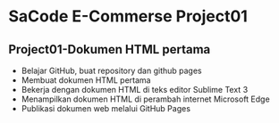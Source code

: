 # SaCode E-Commerse Project01
## Project01-Dokumen HTML pertama

* Belajar GitHub, buat repository dan github pages 
* Membuat dokumen HTML pertama
* Bekerja dengan dokumen HTML di teks editor Sublime Text 3
* Menampilkan dokumen HTML di perambah internet Microsoft Edge
* Publikasi dokumen web melalui GitHub Pages
